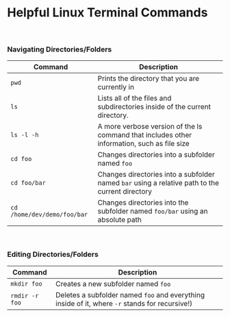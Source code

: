# Helpful Linux Terminal Commands
<!-- Please write one sentence per line, as this facilitates version control. -->
<!-- Put sample solution in comment below a question. -->
<br>


### Navigating Directories/Folders
| Command               | Description                                        |
| --------------------- | -------------------------------------------------- |
| `pwd`                 | Prints the directory that you are currently in     |
| `ls`                  | Lists all of the files and subdirectories inside of the current directory.   |
| `ls -l -h`            | A more verbose version of the ls command that includes other information, such as file size    |
| `cd foo`   | Changes directories into a subfolder named `foo`    |
| `cd foo/bar`   | Changes directories into a subfolder named `bar` using a relative path to the current directory    |
| `cd /home/dev/demo/foo/bar` | Changes directories into the subfolder named `foo/bar` using an absolute path    |

<br>

### Editing Directories/Folders
| Command               | Description                                        |
| --------------------- | -------------------------------------------------- |
| `mkdir foo` | Creates a new subfolder named `foo`     |
| `rmdir -r foo` | Deletes a subfolder named `foo` and everything inside of it, where `-r` stands for recursive!)  |
